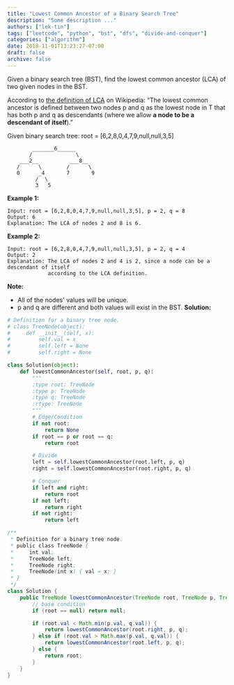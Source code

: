 ```yaml
---
title: "Lowest Common Ancestor of a Binary Search Tree"
description: "Some description ..."
authors: ["lek-tin"]
tags: ["leetcode", "python", "bst", "dfs", "divide-and-conquer"]
categories: ["algorithm"]
date: 2018-11-01T13:23:27-07:00
draft: false
archive: false
---
```

Given a binary search tree (BST), find the lowest common ancestor (LCA) of two given nodes in the BST.

According to [the definition of LCA](https://en.wikipedia.org/wiki/Lowest_common_ancestor) on Wikipedia: “The lowest common ancestor is defined between two nodes p and q as the lowest node in T that has both p and q as descendants (where we allow **a node to be a descendant of itself**).”

Given binary search tree:  root = [6,2,8,0,4,7,9,null,null,3,5]
```
        _______6______
       /              \
    ___2__          ___8__
   /      \        /      \
   0      _4       7       9
         /  \
         3   5
```
**Example 1:**
```
Input: root = [6,2,8,0,4,7,9,null,null,3,5], p = 2, q = 8
Output: 6
Explanation: The LCA of nodes 2 and 8 is 6.
```
**Example 2:**
```
Input: root = [6,2,8,0,4,7,9,null,null,3,5], p = 2, q = 4
Output: 2
Explanation: The LCA of nodes 2 and 4 is 2, since a node can be a descendant of itself 
             according to the LCA definition.
```
**Note:**
- All of the nodes' values will be unique.
- p and q are different and both values will exist in the BST.
**Solution:**
```python
# Definition for a binary tree node.
# class TreeNode(object):
#     def __init__(self, x):
#         self.val = x
#         self.left = None
#         self.right = None

class Solution(object):
    def lowestCommonAncestor(self, root, p, q):
        """
        :type root: TreeNode
        :type p: TreeNode
        :type q: TreeNode
        :rtype: TreeNode
        """
        # Edge/Condition
        if not root:
            return None
        if root == p or root == q:
            return root

        # Divide
        left = self.lowestCommonAncestor(root.left, p, q)
        right = self.lowestCommonAncestor(root.right, p, q)

        # Conquer
        if left and right:
            return root
        if not left:
            return right
        if not right:
            return left
```
```java
/**
 * Definition for a binary tree node.
 * public class TreeNode {
 *     int val;
 *     TreeNode left;
 *     TreeNode right;
 *     TreeNode(int x) { val = x; }
 * }
 */
class Solution {
    public TreeNode lowestCommonAncestor(TreeNode root, TreeNode p, TreeNode q) {
        // base condition
        if (root == null) return null;

        if (root.val < Math.min(p.val, q.val)) {
            return lowestCommonAncestor(root.right, p, q);
        } else if (root.val > Math.max(p.val, q.val)) {
            return lowestCommonAncestor(root.left, p, q);
        } else {
            return root;
        }
    }
}
```